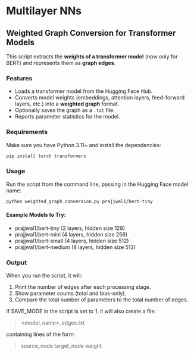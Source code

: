 # Multilayer NNs

## Weighted Graph Conversion for Transformer Models

This script extracts the **weights of a transformer model** (now only for BERT) and represents them as **graph edges**.

### Features
- Loads a transformer model from the Hugging Face Hub.
- Converts model weights (embeddings, attention layers, feed-forward layers, etc.) into a **weighted graph** format.
- Optionally saves the graph as a `.txt` file.
- Reports parameter statistics for the model.

### Requirements
Make sure you have Python 3.11+ and install the dependencies:

```bash
pip install torch transformers
```

### Usage

Run the script from the command line, passing in the Hugging Face model name:

```bash
python weighted_graph_conversion.py prajjwal1/bert-tiny
```

#### Example Models to Try:

* prajjwal1/bert-tiny (2 layers, hidden size 128)
* prajjwal1/bert-mini (4 layers, hidden size 256)
* prajjwal1/bert-small (4 layers, hidden size 512)
* prajjwal1/bert-medium (8 layers, hidden size 512)

### Output

When you run the script, it will:

1. Print the number of edges after each processing stage.
2. Show parameter counts (total and bias-only).
3. Compare the total number of parameters to the total number of edges.

If SAVE_MODE in the script is set to 1, it will also create a file:


> <model_name>_edges.txt


containing lines of the form:

> source_node  target_node  weight

